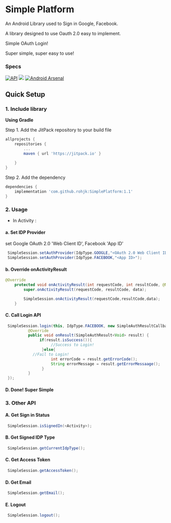 # Simple Platform

An Android Library used to Sign in Google, Facebook.

A library designed to use Oauth 2.0 easy to implement.

Simple OAuth Login! 

Super simple, super easy to use!

### Specs
[![API](https://img.shields.io/badge/API-16%2B-brightgreen.svg?style=flat)](https://android-arsenal.com/api?level=16)
[![](https://jitpack.io/v/rohjk/SimplePlatform.svg)](https://jitpack.io/#rohjk/SimplePlatform)
[![Android Arsenal](https://img.shields.io/badge/Android%20Arsenal-SimplePlatform-green.svg?style=flat)](https://android-arsenal.com/details/1/7488)

## Quick Setup

### 1. Include library

**Using Gradle**

Step 1. Add the JitPack repository to your build file

``` gradle
allprojects {
    repositories {
    	...
        maven { url 'https://jitpack.io' }
        
    }
}
```

Step 2. Add the dependency

``` gradle
dependencies {
    implementation 'com.github.rohjk:SimplePlatform:1.1'
}
```

### 2. Usage


* In Activity :

#### a. Set IDP Provider

set Google OAuth 2.0 'Web Client ID', Facebook 'App ID'

``` java
 SimpleSession.setAuthProvider(IdpType.GOOGLE,"<OAuth 2.0 Web Client ID>");
 SimpleSession.setAuthProvider(IdpType.FACEBOOK,"<App ID>");
```

#### b. Override onActivityResult

``` java
@Override
    protected void onActivityResult(int requestCode, int resultCode, @Nullable Intent data) {
        super.onActivityResult(requestCode, resultCode, data);

        SimpleSession.onActivityResult(requestCode,resultCode,data);
    }
```

#### C. Call Login API

``` java
 SimpleSession.login(this, IdpType.FACEBOOK, new SimpleAuthResultCallback<Void>() {
          @Override
          public void onResult(SimpleAuthResult<Void> result) {
               if(result.isSuccess()){
                    //Success to Login!
                }else{
		    //Fail to Login!
                    int errorCode = result.getErrorCode();
                    String errorMessage = result.getErrorMessaage();
                }
          }
 });
```

#### D. Done! Super Simple



### 3. Other API

#### A. Get Sign in Status

``` java
 SimpleSession.isSignedIn(<Activity>);
```

#### B. Get Signed IDP Type

``` java
 SimpleSession.getCurrentIdpType();
```

#### C. Get Access Token

``` java
 SimpleSession.getAccessToken();
```

#### D. Get Email

``` java
 SimpleSession.getEmail();
```

#### E. Logout

``` java
 SimpleSession.logout();
```
